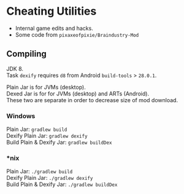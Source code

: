 # Cheating Utilities
* Internal game edits and hacks.
* Some code from `pixaxeofpixie/Braindustry-Mod`

## Compiling
JDK 8.\
Task `dexify` requires `d8` from Android `build-tools` > `28.0.1`.

Plain Jar is for JVMs (desktop).\
Dexed Jar is for for JVMs (desktop) and ARTs (Android).\
These two are separate in order to decrease size of mod download.

### Windows
Plain Jar: `gradlew build`\
Dexify Plain Jar: `gradlew dexify`\
Build Plain & Dexify Jar: `gradlew buildDex`

### *nix
Plain Jar: `./gradlew build`\
Dexify Plain Jar: `./gradlew dexify`\
Build Plain & Dexify Jar: `./gradlew buildDex`


